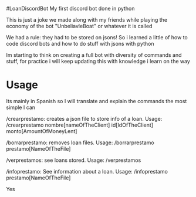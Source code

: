 #LoanDiscordBot
My first discord bot done in python

This is just a joke we made along with my friends while playing the economy of the bot "UnbeliavleBoat" or whatever it is called

We had a rule: they had to be stored on jsons! So i learned a little of how to code discord bots and how to do stuff with jsons with python

Im starting to think on creating a full bot with diversity of commands and stuff, for practice i will keep updating this with knowledge i learn on the way

# Usage

Its mainly in Spanish so I will translate and explain the commands the most simple I can

/crearprestamo: creates a json file to store info of a loan. Usage: /crearprestamo nombre[nameOfTheClient] id[IdOfTheClient] monto[AmountOfMoneyLent]

/borrarprestamo: removes loan files. Usage: /borrarprestamo prestamo[NameOfTheFile]

/verprestamos: see loans stored. Usage: /verprestamos

/infoprestamo: See information about a loan. Usage: /infoprestamo prestamo[NameOfTheFile]

Yes 
